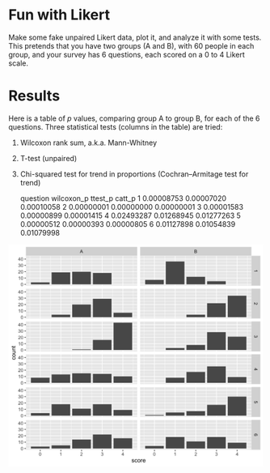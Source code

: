 Fun with Likert
========

Make some fake unpaired Likert data, plot it, and analyze it with some
tests. This pretends that you have two groups (A and B), with 60
people in each group, and your survey has 6 questions, each scored on
a 0 to 4 Likert scale.

Results
========

Here is a table of *p* values, comparing group A to group B, for each
of the 6 questions. Three statistical tests (columns in the table) are
tried:

1. Wilcoxon rank sum, a.k.a. Mann-Whitney
2. T-test (unpaired)
3. Chi-squared test for trend in proportions (Cochran–Armitage test for trend)

      question wilcoxon_p    ttest_p     catt_p
             1 0.00008753 0.00007020 0.00010058
             2 0.00000001 0.00000000 0.00000001
             3 0.00001583 0.00000899 0.00001415
             4 0.02493287 0.01268945 0.01277263
             5 0.00000512 0.00000393 0.00000805
             6 0.01127898 0.01054839 0.01079998

![plot of likert data](facet_grid.png "Plot of Likert data")
